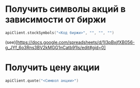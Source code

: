 # Получить символы акций в зависимости от биржи

```kotlin
apiClient.stockSymbols("<Код биржи>", "", "", "")
```
(see)[https://docs.google.com/spreadsheets/d/1I3pBxjfXB056-g_JYf_6o3Rns3BV2kMGG1nCatb91ls/edit#gid=0]

# Получить цену акции

```kotlin
apiClient.quote("<Символ акции>")
```